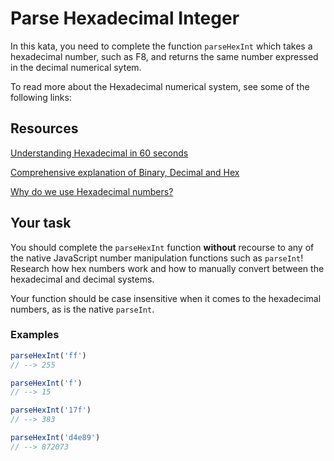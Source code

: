 # Parse Hexadecimal Integer

In this kata, you need to complete the function `parseHexInt` which takes a hexadecimal number, such as F8, and returns the same number expressed in the decimal numerical sytem.

To read more about the Hexadecimal numerical system, see some of the following links:

## Resources

[Understanding Hexadecimal in 60 seconds](https://www.youtube.com/watch?v=3nl5zmeBdbI)

[Comprehensive explanation of Binary, Decimal and Hex](https://www.youtube.com/watch?v=ZL-LhaaMTTE)

[Why do we use Hexadecimal numbers?](https://medium.com/@savas/why-do-we-use-hexadecimal-d6d80b56f026)

## Your task

You should complete the `parseHexInt` function **without** recourse to any of the native JavaScript number manipulation functions such as `parseInt`! Research how hex numbers work and how to manually convert between the hexadecimal and decimal systems.

Your function should be case insensitive when it comes to the hexadecimal numbers, as is the native `parseInt`.

### Examples

```javascript
parseHexInt('ff')
// --> 255
```

```javascript
parseHexInt('f')
// --> 15
```

```javascript
parseHexInt('17f')
// --> 383
```

```javascript
parseHexInt('d4e89')
// --> 872073
```
